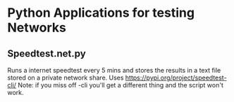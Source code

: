 # Python Applications for testing Networks

## Speedtest.net.py

Runs a internet speedtest every 5 mins and stores the results in a text file stored on a private network share. 
Uses https://pypi.org/project/speedtest-cli/
Note: if you  miss off -cli you'll get a different thing and the script won't work. 
